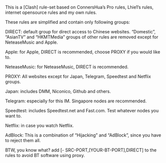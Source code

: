 This is a [Clash] rule-set based on ConnersHua’s Pro rules, Lhie1’s rules, internet opensource rules and my own rules.

These rules are simplified and contain only following groups:

DIRECT: default group for direct access to Chinese websites. “Domestic”, “AsianTV” and “HKMTMedia” groups of other rules are removed except for NeteaseMusic and Apple.

Apple: for Apple, DIRECT is recommended, choose PROXY if you would like to.

NeteaseMusic: for NeteaseMusic, DIRECT is recommended.

PROXY: All websites except for Japan, Telegram, Speedtest and Netflix groups.

Japan: includes DMM, Niconico, Github and others.

Telegram: especially for this IM. Singapore nodes are recommended.

Speedtest: includes Speedtest.net and Fast.com. Test whatever nodes you want to.

Netflix: in case you watch Netflix.

AdBlock: This is a combination of “Hijacking” and “AdBlock”, since you have to reject them all.

BTW, you know what? add [- SRC-PORT,[YOUR-BT-PORT],DIRECT] to the rules to avoid BT software using proxy.